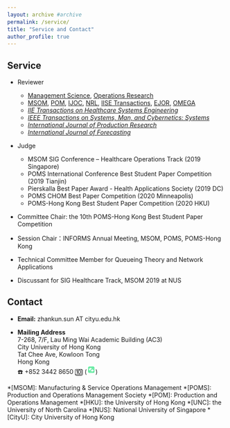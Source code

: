 ```yaml
---
layout: archive #archive
permalink: /service/
title: "Service and Contact"
author_profile: true
---
```


## Service

<!--
* Reviewer
  * [Management Science](https://mc.manuscriptcentral.com/ms)
  * [_Operations Research_](https://mc.manuscriptcentral.com/opre)
  * [_Manufacturing & Service Operations Management_](https://mc.manuscriptcentral.com/msom)
  * [_Production and Operations Management_](https://mc.manuscriptcentral.com/poms)
  * [_INFORMS Journal on Computing_](https://mc.manuscriptcentral.com/ijoc)
  * [_Naval Research Logistics_](https://mc.manuscriptcentral.com/nrl)
  * [_IIE Transactions on Healthcare Systems Engineering_](https://mc.manuscriptcentral.com/uhse)
  * [_IISE Transactions_](https://mc.manuscriptcentral.com/iietransactions)
  * [_European Journal of Operational Research_](https://www.editorialmanager.com/EJOR/default.aspx?pg=mainpage.html)
  * [_IEEE Transactions on Systems, Man, and Cybernetics: Systems_](https://mc.manuscriptcentral.com/systems)
  * [_International Journal of Production Research_](https://mc.manuscriptcentral.com/tprs)
  * [_International Journal of Forecasting_](https://mc.manuscriptcentral.com/ijf)
  * [_OMEGA_](https://www.evise.com/profile/#/OMEGA/login?resourceUrl=%2Ffaces%2Fpages%2Fnavigation%2FNavController.jspx%3FJRNL_ACR%3DOMEGA%26_adf.ctrl-state%3D1ad1dpjkgz_4)

* Reviewer
  * [Management Science](https://mc.manuscriptcentral.com/ms), [Operations Research](https://mc.manuscriptcentral.com/opre)
  * [MSOM](https://mc.manuscriptcentral.com/msom), [POM](https://mc.manuscriptcentral.com/poms), [IJOC](https://mc.manuscriptcentral.com/ijoc), [NRL](https://mc.manuscriptcentral.com/nrl), [IISE Transactions](https://mc.manuscriptcentral.com/iietransactions), [EJOR](https://www.editorialmanager.com/EJOR/default.aspx?pg=mainpage.html), [OMEGA](https://www.evise.com/profile/#/OMEGA/login?resourceUrl=%2Ffaces%2Fpages%2Fnavigation%2FNavController.jspx%3FJRNL_ACR%3DOMEGA%26_adf.ctrl-state%3D1ad1dpjkgz_4)
  * [_IIE Transactions on Healthcare Systems Engineering_](https://mc.manuscriptcentral.com/uhse)
  * [_IEEE Transactions on Systems, Man, and Cybernetics: Systems_](https://mc.manuscriptcentral.com/systems)
  * [_International Journal of Production Research_](https://mc.manuscriptcentral.com/tprs)
  * [_International Journal of Forecasting_](https://mc.manuscriptcentral.com/ijf)  
-->

* Reviewer
  * [Management Science](https://mc.manuscriptcentral.com/ms), [Operations Research](https://mc.manuscriptcentral.com/opre)
  * [MSOM](https://mc.manuscriptcentral.com/msom), [POM](https://mc.manuscriptcentral.com/poms), [IJOC](https://mc.manuscriptcentral.com/ijoc), [NRL](https://mc.manuscriptcentral.com/nrl), [IISE Transactions](https://mc.manuscriptcentral.com/iietransactions), [EJOR](https://www.editorialmanager.com/EJOR/default.aspx?pg=mainpage.html), [OMEGA](https://www.evise.com/profile/#/OMEGA/login?resourceUrl=%2Ffaces%2Fpages%2Fnavigation%2FNavController.jspx%3FJRNL_ACR%3DOMEGA%26_adf.ctrl-state%3D1ad1dpjkgz_4)
  * [_IIE Transactions on Healthcare Systems Engineering_](https://mc.manuscriptcentral.com/uhse)
  * [_IEEE Transactions on Systems, Man, and Cybernetics: Systems_](https://mc.manuscriptcentral.com/systems)
  * [_International Journal of Production Research_](https://mc.manuscriptcentral.com/tprs)
  * [_International Journal of Forecasting_](https://mc.manuscriptcentral.com/ijf)

* Judge
  * MSOM SIG Conference – Healthcare Operations Track (2019 Singapore)
  * POMS International Conference Best Student Paper Competition (2019 Tianjin)
  * Pierskalla Best Paper Award - Health Applications Society (2019 DC)
  * POMS CHOM Best Paper Competition (2020 Minneapolis)
  * POMS-Hong Kong Best Student Paper Competition (2020 HKU)
* Committee Chair: the 10th POMS-Hong Kong Best Student Paper Competition
* Session Chair：INFORMS Annual Meeting, MSOM, POMS, POMS-Hong Kong
* Technical Committee Member for Queueing Theory and Network Applications
* Discussant for SIG Healthcare Track, MSOM 2019 at NUS



## Contact
* **Email:** zhankun.sun AT cityu.edu.hk

* **Mailing Address**
<br/>7-268, 7/F, Lau Ming Wai Academic Building (AC3)
<br/> City University of Hong Kong
<br/> Tat Chee Ave, Kowloon Tong
<br/> Hong Kong
<br/>☎️ +852 3442 8650 🔟 ([<img style="float: center;" src="/images/WeChat-512.png" alt="WeChat" width="20"/>](https://zhanksun.github.io/images/WeChat.jpg))
<!--
[<img style="float: center;" src="/images/WeChat2.png" alt="WeChat" width="16"/>](https://zhanksun.github.io/images/WeChat.jpg)
[<img style="float: center;" src="/images/WeChat3.png" alt="WeChat" width="20"/>](https://zhanksun.github.io/images/WeChat.jpg)
-->



*[MSOM]: Manufacturing & Service Operations Management
*[POMS]: Production and Operations Management Society
*[POM]: Production and Operations Management
*[HKU]: the University of Hong Kong
*[UNC]: the University of North Carolina
*[NUS]: National University of Singapore
*[CityU]: City University of Hong Kong
